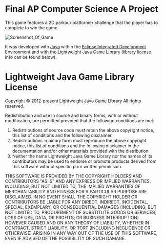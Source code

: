 # Final AP Computer Science A Project
This game features a 2D parkour platformer challenge that the player has to complete to win the game. 

![Screenshot_Of_Game](https://github.com/JessHua159/2D-Obstacle-Game-Project/blob/master/Screenshot_Of_Game.PNG)

It was developed with [Java](https://www.java.com/en/) within the [Eclipse Integrated Development Environment](https://www.eclipse.org/ide/) and with the [Lightweight Java Game Library](https://www.lwjgl.org/) ([library license](https://www.lwjgl.org/license) info can be found below). 

# Lightweight Java Game Library License
Copyright © 2012-present Lightweight Java Game Library
All rights reserved.

Redistribution and use in source and binary forms, with or without modification, are permitted provided that the following conditions are met:

1. Redistributions of source code must retain the above copyright notice, this list of conditions and the following disclaimer.
2. Redistributions in binary form must reproduce the above copyright notice, this list of conditions and the following disclaimer in the documentation and/or other materials provided with the distribution.
3. Neither the name Lightweight Java Game Library nor the names of its contributors may be used to endorse or promote products derived from this software without specific prior written permission.

THIS SOFTWARE IS PROVIDED BY THE COPYRIGHT HOLDERS AND CONTRIBUTORS "AS IS" AND ANY EXPRESS OR IMPLIED WARRANTIES, INCLUDING, BUT NOT LIMITED TO, THE IMPLIED WARRANTIES OF MERCHANTABILITY AND FITNESS FOR A PARTICULAR PURPOSE ARE DISCLAIMED. IN NO EVENT SHALL THE COPYRIGHT HOLDER OR CONTRIBUTORS BE LIABLE FOR ANY DIRECT, INDIRECT, INCIDENTAL, SPECIAL, EXEMPLARY, OR CONSEQUENTIAL DAMAGES (INCLUDING, BUT NOT LIMITED TO, PROCUREMENT OF SUBSTITUTE GOODS OR SERVICES; LOSS OF USE, DATA, OR PROFITS; OR BUSINESS INTERRUPTION) HOWEVER CAUSED AND ON ANY THEORY OF LIABILITY, WHETHER IN CONTRACT, STRICT LIABILITY, OR TORT (INCLUDING NEGLIGENCE OR OTHERWISE) ARISING IN ANY WAY OUT OF THE USE OF THIS SOFTWARE, EVEN IF ADVISED OF THE POSSIBILITY OF SUCH DAMAGE.
